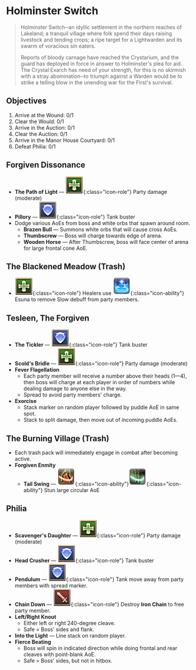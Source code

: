 # Holminster Switch

> Holminster Switch─an idyllic settlement in the northern reaches of Lakeland; a tranquil village where folk spend their days raising livestock and tending crops; a ripe target for a Lightwarden and its swarm of voracious sin eaters.
>
> Reports of bloody carnage have reached the Crystarium, and the guard has deployed in force in answer to Holminster's plea for aid. The Crystal Exarch has need of your strength, for this is no skirmish with a stray abomination─to triumph against a Warden would be to strike a telling blow in the unending war for the First's survival.

## Objectives

1. Arrive at the Wound: 0/1
2. Clear the Would: 0/1
3. Arrive in the Auction: 0/1
4. Clear the Auction: 0/1
5. Arrive in the Manor House Courtyard: 0/1
6. Defeat Philia: 0/1

## Forgiven Dissonance

- **The Path of Light** — ![](/assets/icons/role-sq_healer.png){:class="icon-role"} Party damage (moderate)
- **Pillory** — ![](/assets/icons/role-sq_tank.png){:class="icon-role"} Tank buster
- Dodge various AoEs from boss and white orbs that spawn around room.
    - **Brazen Bull** — Summons white orbs that will cause cross AoEs.
    - **Thumbscrew** — Boss will charge towards edge of arena.
    - **Wooden Horse** — After Thumbscrew, boss will face center of arena for large frontal cone AoE.

## The Blackened Meadow (Trash)

- ![](/assets/icons/role-sq_healer.png){:class="icon-role"} Healers use ![](/assets/icons/ability_esuna.png){:class="icon-ability"} Esuna to remove Slow debuff from party members.

## Tesleen, The Forgiven

- **The Tickler** — ![](/assets/icons/role-sq_tank.png){:class="icon-role"} Tank buster
- **Scold's Bridle** — ![](/assets/icons/role-sq_healer.png){:class="icon-role"} Party damage (moderate)
- **Fever Flagellation** 
    - Each party member will receive a number above their heads (1—4), then boss will charge at each player in order of numbers while dealing damage to anyone else in the way.
    - Spread to avoid party members' charge.
- **Exorcise**
    - Stack marker on random player followed by puddle AoE in same spot.
    - Stack to split damage, then move out of incoming puddle AoEs.

## The Burning Village (Trash)

- Each trash pack will immediately engage in combat after becoming active.
- **Forgiven Enmity**
    - **Tail Swing** — ![](/assets/icons/ability_low-blow.png){:class="icon-ability"}![](/assets/icons/ability_leg-sweep.png){:class="icon-ability"} Stun large circular AoE

## Philia

- **Scavenger's Daughter** — ![](/assets/icons/role-sq_healer.png){:class="icon-role"} Party damage (moderate)
- **Head Crusher** — ![](/assets/icons/role-sq_tank.png){:class="icon-role"} Tank buster
- **Pendulum** — ![](/assets/icons/role-sq_tank.png){:class="icon-role"} Tank move away from party members with spread marker.
- **Chain Down** — ![](/assets/icons/role-sq_dps.png){:class="icon-role"} Destroy **Iron Chain** to free party member.
- **Left/Right Knout**
    - Either left or right 240-degree cleave.
    - Safe = Boss' sides and flank.
- **Into the Light** — Line stack on random player.
- **Fierce Beating**
    - Boss will spin in indicated direction while doing frontal and rear cleaves with point-blank AoE.
    - Safe = Boss' sides, but not in hitbox.
